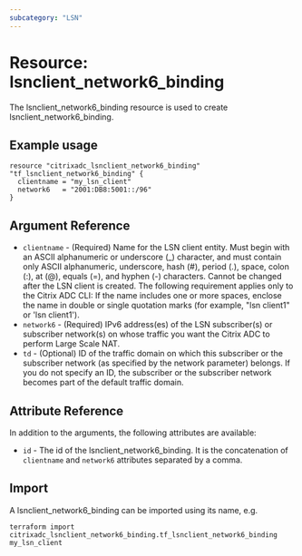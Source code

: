 ```yaml
---
subcategory: "LSN"
---
```


# Resource: lsnclient_network6_binding

The lsnclient_network6_binding resource is used to create lsnclient_network6_binding.


## Example usage

```hcl
resource "citrixadc_lsnclient_network6_binding" "tf_lsnclient_network6_binding" {
  clientname = "my_lsn_client"
  network6   = "2001:DB8:5001::/96"
}

```


## Argument Reference

* `clientname` - (Required) Name for the LSN client entity. Must begin with an ASCII alphanumeric or underscore (_) character, and must contain only ASCII alphanumeric, underscore, hash (#), period (.), space, colon (:), at (@), equals (=), and hyphen (-) characters. Cannot be changed after the LSN client is created. The following requirement applies only to the Citrix ADC CLI: If the name includes one or more spaces, enclose the name in double or single quotation marks (for example, "lsn client1" or 'lsn client1').
* `network6` - (Required) IPv6 address(es) of the LSN subscriber(s) or subscriber network(s) on whose traffic you want the Citrix ADC to perform Large Scale NAT.
* `td` - (Optional) ID of the traffic domain on which this subscriber or the subscriber network (as specified by the network parameter) belongs.  If you do not specify an ID, the subscriber or the subscriber network becomes part of the default traffic domain.


## Attribute Reference

In addition to the arguments, the following attributes are available:

* `id` - The id of the lsnclient_network6_binding. It is the concatenation of `clientname` and `network6` attributes separated by a comma.


## Import

A lsnclient_network6_binding can be imported using its name, e.g.

```shell
terraform import citrixadc_lsnclient_network6_binding.tf_lsnclient_network6_binding my_lsn_client
```
